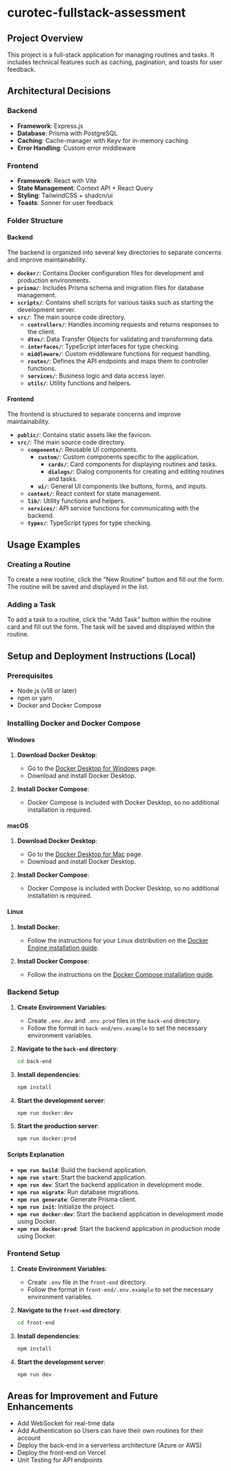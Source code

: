 # curotec-fullstack-assessment

## Project Overview

This project is a full-stack application for managing routines and tasks. It includes technical features such as caching, pagination, and toasts for user feedback.

## Architectural Decisions

### Backend

- **Framework**: Express.js
- **Database**: Prisma with PostgreSQL
- **Caching**: Cache-manager with Keyv for in-memory caching
- **Error Handling**: Custom error middleware

### Frontend

- **Framework**: React with Vite
- **State Management**: Context API + React Query
- **Styling**: TailwindCSS + shadcn/ui
- **Toasts**: Sonner for user feedback

### Folder Structure

#### Backend

The backend is organized into several key directories to separate concerns and improve maintainability.

- **`docker/`**: Contains Docker configuration files for development and production environments.
- **`prisma/`**: Includes Prisma schema and migration files for database management.
- **`scripts/`**: Contains shell scripts for various tasks such as starting the development server.
- **`src/`**: The main source code directory.
  - **`controllers/`**: Handles incoming requests and returns responses to the client.
  - **`dtos/`**: Data Transfer Objects for validating and transforming data.
  - **`interfaces/`**: TypeScript interfaces for type checking.
  - **`middleware/`**: Custom middleware functions for request handling.
  - **`routes/`**: Defines the API endpoints and maps them to controller functions.
  - **`services/`**: Business logic and data access layer.
  - **`utils/`**: Utility functions and helpers.

#### Frontend

The frontend is structured to separate concerns and improve maintainability.

- **`public/`**: Contains static assets like the favicon.
- **`src/`**: The main source code directory.
  - **`components/`**: Reusable UI components.
    - **`custom/`**: Custom components specific to the application.
      - **`cards/`**: Card components for displaying routines and tasks.
      - **`dialogs/`**: Dialog components for creating and editing routines and tasks.
    - **`ui/`**: General UI components like buttons, forms, and inputs.
  - **`context/`**: React context for state management.
  - **`lib/`**: Utility functions and helpers.
  - **`services/`**: API service functions for communicating with the backend.
  - **`types/`**: TypeScript types for type checking.

## Usage Examples

### Creating a Routine

To create a new routine, click the "New Routine" button and fill out the form. The routine will be saved and displayed in the list.

### Adding a Task

To add a task to a routine, click the "Add Task" button within the routine card and fill out the form. The task will be saved and displayed within the routine.

## Setup and Deployment Instructions (Local)

### Prerequisites

- Node.js (v18 or later)
- npm or yarn
- Docker and Docker Compose

### Installing Docker and Docker Compose

#### Windows

1. **Download Docker Desktop**:

   - Go to the [Docker Desktop for Windows](https://hub.docker.com/editions/community/docker-ce-desktop-windows) page.
   - Download and install Docker Desktop.

2. **Install Docker Compose**:
   - Docker Compose is included with Docker Desktop, so no additional installation is required.

#### macOS

1. **Download Docker Desktop**:

   - Go to the [Docker Desktop for Mac](https://hub.docker.com/editions/community/docker-ce-desktop-mac) page.
   - Download and install Docker Desktop.

2. **Install Docker Compose**:
   - Docker Compose is included with Docker Desktop, so no additional installation is required.

#### Linux

1. **Install Docker**:

   - Follow the instructions for your Linux distribution on the [Docker Engine installation guide](https://docs.docker.com/engine/install/).

2. **Install Docker Compose**:
   - Follow the instructions on the [Docker Compose installation guide](https://docs.docker.com/compose/install/).

### Backend Setup

1. **Create Environment Variables**:

   - Create `.env.dev` and `.env.prod` files in the `back-end` directory.
   - Follow the format in `back-end/env.example` to set the necessary environment variables.

2. **Navigate to the `back-end` directory**:

   ```sh
   cd back-end
   ```

3. **Install dependencies**:

   ```sh
   npm install
   ```

4. **Start the development server**:

   ```sh
   npm run docker:dev
   ```

5. **Start the production server**:
   ```sh
   npm run docker:prod
   ```

#### Scripts Explanation

- **`npm run build`**: Build the backend application.
- **`npm run start`**: Start the backend application.
- **`npm run dev`**: Start the backend application in development mode.
- **`npm run migrate`**: Run database migrations.
- **`npm run generate`**: Generate Prisma client.
- **`npm run init`**: Initialize the project.
- **`npm run docker:dev`**: Start the backend application in development mode using Docker.
- **`npm run docker:prod`**: Start the backend application in production mode using Docker.

### Frontend Setup

1. **Create Environment Variables**:

   - Create `.env` file in the `front-end` directory.
   - Follow the format in `front-end/.env.example` to set the necessary environment variables.

2. **Navigate to the `front-end` directory**:

   ```sh
   cd front-end
   ```

3. **Install dependencies**:

   ```sh
   npm install
   ```

4. **Start the development server**:
   ```sh
   npm run dev
   ```

## Areas for Improvement and Future Enhancements

- Add WebSocket for real-time data
- Add Authentication so Users can have their own routines for their account
- Deploy the back-end in a serverless architecture (Azure or AWS)
- Deploy the front-end on Vercel
- Unit Testing for API endpoints
